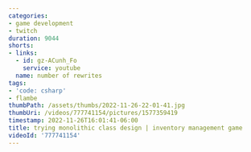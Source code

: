 ```yaml
---
categories:
- game development
- twitch
duration: 9044
shorts:
- links:
  - id: gz-ACunh_Fo
    service: youtube
  name: number of rewrites
tags:
- 'code: csharp'
- flambe
thumbPath: /assets/thumbs/2022-11-26-22-01-41.jpg
thumbUri: /videos/777741154/pictures/1577359419
timestamp: 2022-11-26T16:01:41-06:00
title: trying monolithic class design | inventory management game
videoId: '777741154'
---
```

